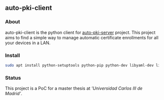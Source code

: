 ## auto-pki-client
### About
auto-pki-client is the python client for [auto-pki-server](https://github.com/rsrdesarrollo/auto-pki-server) project.
This project aims to find a simple way to manage automatic certificate enrollments for all your devices in a LAN.

### Install
```bash
sudo apt install python-setuptools python-pip python-dev libyaml-dev libffi-dev build-essential libssl-dev

```

### Status
This project is a PoC for a master thesis at _'Universidad Carlos III de Madrid'_.